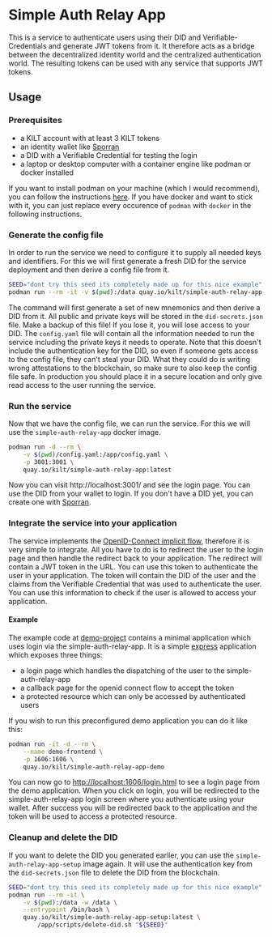 # Simple Auth Relay App

This is a service to authenticate users using their DID and Verifiable-Credentials and generate JWT tokens from it.
It therefore acts as a bridge between the decentralized identity world and the centralized authentication world. The resulting tokens can be used with any service that supports JWT tokens.

## Usage

### Prerequisites

- a KILT account with at least 3 KILT tokens
- an identity wallet like [Sporran](https://www.sporran.org/)
- a DID with a Verifiable Credential for testing the login
- a laptop or desktop computer with a container engine like podman or docker installed

If you want to install podman on your machine (which I would recommend), you can follow the instructions [here](https://podman.io/getting-started/installation). If you have docker and want to stick with it, you can just replace every occurence of `podman` with `docker` in the following instructions.

### Generate the config file

In order to run the service we need to configure it to supply all needed keys and identifiers.
For this we will first generate a fresh DID for the service deployment and then derive a config file from it.

```bash
SEED="dont try this seed its completely made up for this nice example"
podman run --rm -it -v $(pwd):/data quay.io/kilt/simple-auth-relay-app-setup:latest "${SEED}"
```

The command will first generate a set of new mnemonics and then derive a DID from it. All public and private keys will be stored in the `did-secrets.json` file. Make a backup of this file! If you lose it, you will lose access to your DID. The `config.yaml` file will contain all the information needed to run the service including the private keys it needs to operate. Note that this doesn't include the authentication key for the DID, so even if someone gets access to the config file, they can't steal your DID. What they could do is writing wrong attestations to the blockchain, so make sure to also keep the config file safe. In production you should place it in a secure location and only give read access to the user running the service.

### Run the service

Now that we have the config file, we can run the service. For this we will use the `simple-auth-relay-app` docker image.

```bash
podman run -d --rm \
    -v $(pwd)/config.yaml:/app/config.yaml \
    -p 3001:3001 \
    quay.io/kilt/simple-auth-relay-app:latest
```

Now you can visit http://localhost:3001/ and see the login page.
You can use the DID from your wallet to login.
If you don't have a DID yet, you can create one with [Sporran](https://www.sporran.org/).

### Integrate the service into your application

The service implements the [OpenID-Connect implicit flow](https://openid.net/specs/openid-connect-implicit-1_0.html#ImplicitFlow), therefore it is very simple to integrate.
All you have to do is to redirect the user to the login page and then handle the redirect back to your application.
The redirect will contain a JWT token in the URL. You can use this token to authenticate the user in your application.
The token will contain the DID of the user and the claims from the Verifiable Credential that was used to authenticate the user.
You can use this information to check if the user is allowed to access your application.

#### Example

The example code at [demo-project](./demo-project/) contains a minimal application which uses login via the simple-auth-relay-app. It is a simple [express](https://expressjs.com) application which exposes three things:

* a login page which handles the dispatching of the user to the simple-auth-relay-app
* a callback page for the openid connect flow to accept the token
* a protected resource which can only be accessed by authenticated users

If you wish to run this preconfigured demo application you can do it like this:

```bash
podman run -it -d --rm \
    --name demo-frontend \
    -p 1606:1606 \
    quay.io/kilt/simple-auth-relay-app-demo
```

You can now go to [http://localhost:1606/login.html](http://localhost:1606/login.html) to see a login page from the demo application. When you click on login, you will be redirected to the simple-auth-relay-app login screen where you authenticate using your wallet. After success you will be redirected back to the application and the token will be used to access a protected resource.

### Cleanup and delete the DID

If you want to delete the DID you generated earlier, you can use the `simple-auth-relay-app-setup` image again. It will use the authentication key from the `did-secrets.json` file to delete the DID from the blockchain. 

```bash
SEED="dont try this seed its completely made up for this nice example"
podman run --rm -it \
    -v $(pwd):/data -w /data \
    --entrypoint /bin/bash \
    quay.io/kilt/simple-auth-relay-app-setup:latest \
        /app/scripts/delete-did.sh "${SEED}"
```
